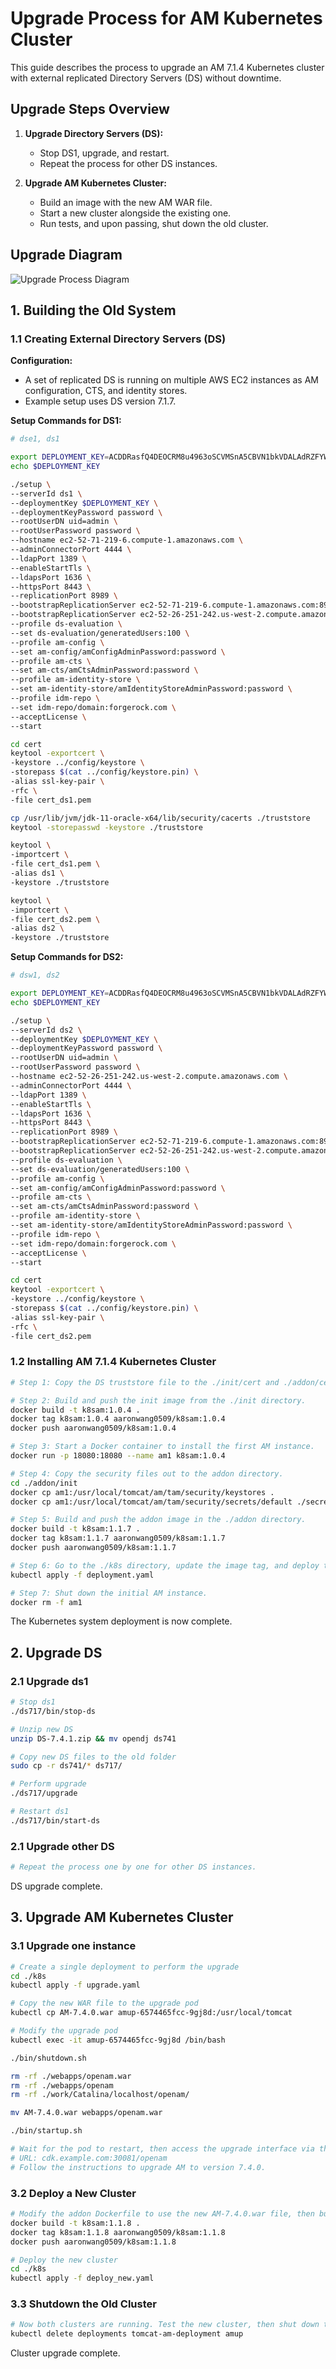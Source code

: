 # Upgrade Process for AM Kubernetes Cluster

This guide describes the process to upgrade an AM 7.1.4 Kubernetes cluster with external replicated Directory Servers (DS) without downtime.

## Upgrade Steps Overview
1. **Upgrade Directory Servers (DS):**
    - Stop DS1, upgrade, and restart.
    - Repeat the process for other DS instances.

2. **Upgrade AM Kubernetes Cluster:**
    - Build an image with the new AM WAR file.
    - Start a new cluster alongside the existing one.
    - Run tests, and upon passing, shut down the old cluster.

## Upgrade Diagram
![Upgrade Process Diagram](upgrade_diagram.png)

## 1. Building the Old System

### 1.1 Creating External Directory Servers (DS)

**Configuration:**
- A set of replicated DS is running on multiple AWS EC2 instances as AM configuration, CTS, and identity stores.
- Example setup uses DS version 7.1.7.

**Setup Commands for DS1:**

```bash
# dse1, ds1

export DEPLOYMENT_KEY=ACDDRasfQ4DEOCRM8u4963oSCVMSnA5CBVN1bkVDALAdRZFYWf1w2yw
echo $DEPLOYMENT_KEY

./setup \
--serverId ds1 \
--deploymentKey $DEPLOYMENT_KEY \
--deploymentKeyPassword password \
--rootUserDN uid=admin \
--rootUserPassword password \
--hostname ec2-52-71-219-6.compute-1.amazonaws.com \
--adminConnectorPort 4444 \
--ldapPort 1389 \
--enableStartTls \
--ldapsPort 1636 \
--httpsPort 8443 \
--replicationPort 8989 \
--bootstrapReplicationServer ec2-52-71-219-6.compute-1.amazonaws.com:8989 \
--bootstrapReplicationServer ec2-52-26-251-242.us-west-2.compute.amazonaws.com:8989 \
--profile ds-evaluation \
--set ds-evaluation/generatedUsers:100 \
--profile am-config \
--set am-config/amConfigAdminPassword:password \
--profile am-cts \
--set am-cts/amCtsAdminPassword:password \
--profile am-identity-store \
--set am-identity-store/amIdentityStoreAdminPassword:password \
--profile idm-repo \
--set idm-repo/domain:forgerock.com \
--acceptLicense \
--start

cd cert
keytool -exportcert \
-keystore ../config/keystore \
-storepass $(cat ../config/keystore.pin) \
-alias ssl-key-pair \
-rfc \
-file cert_ds1.pem

cp /usr/lib/jvm/jdk-11-oracle-x64/lib/security/cacerts ./truststore
keytool -storepasswd -keystore ./truststore

keytool \
-importcert \
-file cert_ds1.pem \
-alias ds1 \
-keystore ./truststore

keytool \
-importcert \
-file cert_ds2.pem \
-alias ds2 \
-keystore ./truststore
```
**Setup Commands for DS2:**

```bash
# dsw1, ds2

export DEPLOYMENT_KEY=ACDDRasfQ4DEOCRM8u4963oSCVMSnA5CBVN1bkVDALAdRZFYWf1w2yw
echo $DEPLOYMENT_KEY

./setup \
--serverId ds2 \
--deploymentKey $DEPLOYMENT_KEY \
--deploymentKeyPassword password \
--rootUserDN uid=admin \
--rootUserPassword password \
--hostname ec2-52-26-251-242.us-west-2.compute.amazonaws.com \
--adminConnectorPort 4444 \
--ldapPort 1389 \
--enableStartTls \
--ldapsPort 1636 \
--httpsPort 8443 \
--replicationPort 8989 \
--bootstrapReplicationServer ec2-52-71-219-6.compute-1.amazonaws.com:8989 \
--bootstrapReplicationServer ec2-52-26-251-242.us-west-2.compute.amazonaws.com:8989 \
--profile ds-evaluation \
--set ds-evaluation/generatedUsers:100 \
--profile am-config \
--set am-config/amConfigAdminPassword:password \
--profile am-cts \
--set am-cts/amCtsAdminPassword:password \
--profile am-identity-store \
--set am-identity-store/amIdentityStoreAdminPassword:password \
--profile idm-repo \
--set idm-repo/domain:forgerock.com \
--acceptLicense \
--start

cd cert
keytool -exportcert \
-keystore ../config/keystore \
-storepass $(cat ../config/keystore.pin) \
-alias ssl-key-pair \
-rfc \
-file cert_ds2.pem
```

### 1.2 Installing AM 7.1.4 Kubernetes Cluster

```bash
# Step 1: Copy the DS truststore file to the ./init/cert and ./addon/cert directories.

# Step 2: Build and push the init image from the ./init directory.
docker build -t k8sam:1.0.4 .
docker tag k8sam:1.0.4 aaronwang0509/k8sam:1.0.4
docker push aaronwang0509/k8sam:1.0.4

# Step 3: Start a Docker container to install the first AM instance.
docker run -p 18080:18080 --name am1 k8sam:1.0.4

# Step 4: Copy the security files out to the addon directory.
cd ./addon/init
docker cp am1:/usr/local/tomcat/am/tam/security/keystores .
docker cp am1:/usr/local/tomcat/am/tam/security/secrets/default ./secret

# Step 5: Build and push the addon image in the ./addon directory.
docker build -t k8sam:1.1.7 .
docker tag k8sam:1.1.7 aaronwang0509/k8sam:1.1.7
docker push aaronwang0509/k8sam:1.1.7

# Step 6: Go to the ./k8s directory, update the image tag, and deploy the cluster.
kubectl apply -f deployment.yaml

# Step 7: Shut down the initial AM instance.
docker rm -f am1
```
The Kubernetes system deployment is now complete.

## 2. Upgrade DS

### 2.1 Upgrade ds1

```bash
# Stop ds1
./ds717/bin/stop-ds

# Unzip new DS
unzip DS-7.4.1.zip && mv opendj ds741

# Copy new DS files to the old folder
sudo cp -r ds741/* ds717/

# Perform upgrade
./ds717/upgrade

# Restart ds1
./ds717/bin/start-ds
```

### 2.1 Upgrade other DS

```bash
# Repeat the process one by one for other DS instances.
```
DS upgrade complete.

## 3. Upgrade AM Kubernetes Cluster

### 3.1 Upgrade one instance

```bash
# Create a single deployment to perform the upgrade
cd ./k8s
kubectl apply -f upgrade.yaml

# Copy the new WAR file to the upgrade pod
kubectl cp AM-7.4.0.war amup-6574465fcc-9gj8d:/usr/local/tomcat

# Modify the upgrade pod
kubectl exec -it amup-6574465fcc-9gj8d /bin/bash

./bin/shutdown.sh

rm -rf ./webapps/openam.war
rm -rf ./webapps/openam
rm -rf ./work/Catalina/localhost/openam/

mv AM-7.4.0.war webapps/openam.war

./bin/startup.sh

# Wait for the pod to restart, then access the upgrade interface via the browser.
# URL: cdk.example.com:30081/openam
# Follow the instructions to upgrade AM to version 7.4.0.
```

### 3.2 Deploy a New Cluster

```bash
# Modify the addon Dockerfile to use the new AM-7.4.0.war file, then build and push the new addon image
docker build -t k8sam:1.1.8 .
docker tag k8sam:1.1.8 aaronwang0509/k8sam:1.1.8
docker push aaronwang0509/k8sam:1.1.8

# Deploy the new cluster
cd ./k8s
kubectl apply -f deploy_new.yaml
```

### 3.3 Shutdown the Old Cluster

```bash
# Now both clusters are running. Test the new cluster, then shut down the old cluster and the upgrade pod.
kubectl delete deployments tomcat-am-deployment amup
```

Cluster upgrade complete.